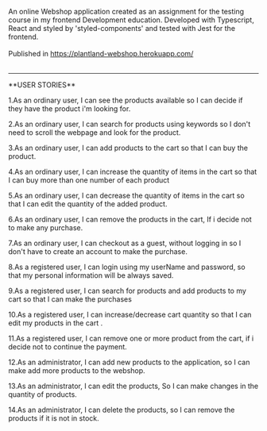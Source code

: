 An online Webshop application created as an assignment for the testing course in my frontend Development education. Developed with Typescript, React and styled by 'styled-components' and tested with Jest for the frontend.<br><br>Published in https://plantland-webshop.herokuapp.com/
<br>
<br>
<hr>
**USER STORIES**

1.As an ordinary user, I can see the products available so I can decide if they have the product i'm looking for.

2.As an ordinary user, I can search for products using keywords so I don't need to scroll the webpage and look for the product.

3.As an ordinary user, I can add products to the cart so that I can buy the product.

4.As an ordinary user, I can increase the quantity of items in the cart so that I can buy more than one number of each product

5.As an ordinary user, I can decrease the quantity of items in the cart so that I can edit the quantity of the added product.

6.As an ordinary user, I can remove the products in the cart, If i decide not to make any purchase.

7.As an ordinary user, I can checkout as a guest, without logging in so I don't have to create an account to make the purchase.

8.As a registered user, I can login using my userName and password, so that my personal information will be always saved.

9.As a registered user, I can search for products and add products to my cart so that I can make the purchases

10.As a registered user, I can increase/decrease cart quantity so that I can edit my products in the cart .

11.As a registered user, I can remove one or more product from the cart, if i decide not to continue the payment.

12.As an administrator, I can add new products to the application, so I can make add more products to the webshop.

13.As an administrator, I can edit the products, So I can make changes in the quantity of products.

14.As an administrator, I can delete the products, so I can remove the products if it is not in stock.

